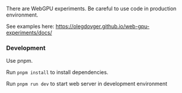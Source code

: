 There are WebGPU experiments. Be careful to use code in production environment.

See examples here: https://olegdovger.github.io/web-gpu-experiments/docs/

### Development

Use pnpm.

Run `pnpm install` to install dependencies.

Run `pnpm run dev` to start web server in development environment
